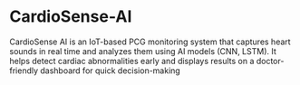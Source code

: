 # CardioSense-AI
CardioSense AI is an IoT-based PCG monitoring system that captures heart sounds in real time and analyzes them using AI models (CNN, LSTM). It helps detect cardiac abnormalities early and displays results on a doctor-friendly dashboard for quick decision-making

